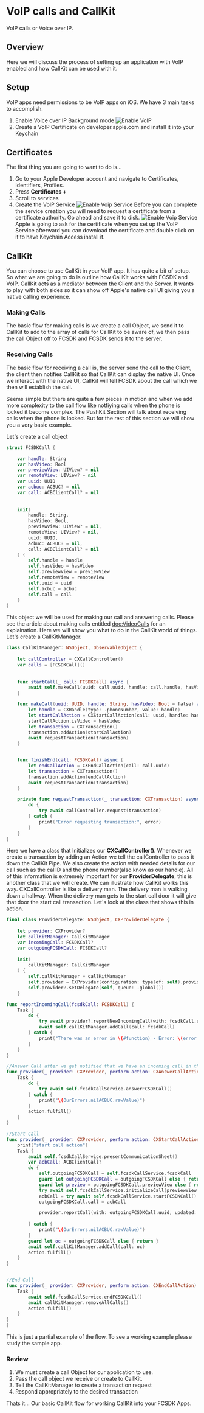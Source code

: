 # VoIP calls and CallKit

VoIP calls or Voice over IP.

## Overview

Here we will discuss the process of setting up an application with VoIP enabled and how CallKit can be used with it.

## Setup
VoIP apps need permissions to be VoIP apps on iOS. We have 3 main tasks to accomplish. 
1. Enable Voice over IP Background mode
![Enable VoIP](image_8.png)
2. Create a VoIP Certificate on developer.apple.com and install it into your Keychain

## Certificates
The first thing you are going to want to do is...
1. Go to your Apple Developer account and navigate to Certificates, Identifiers, Profiles.
2. Press **Certificates +**
3. Scroll to services
4. Create the VoIP Service
![Enable Voip Service](image_10.png)
Before you can complete the service creation you will need to request a certificate from a certificate authority. Go ahead and save it to disk.
![Enable Voip Service](image_11.png)
Apple is going to ask for the certificate when you set up the VoIP Service afterward you can download the certificate and double click on it to have Keychain Access install it.

## CallKit

You can choose to use CallKit in your VoIP app. It has quite a bit of setup. So what we are going to do is outline how CallKit works with FCSDK and VoIP. CallKit acts as a mediator between the Client and the Server. It wants to play with both sides so it can show off Apple's native call UI giving you a native calling experience.

### Making Calls
The basic flow for making calls is we create a call Object, we send it to CallKit to add to the array of calls for CallKit to be aware of, we then pass the call Object off to FCSDK and FCSDK sends it to the server.

### Receiving Calls
The basic flow for receiving a call is, the server send the call to the Client, the client then notifies CallKit so that CallKit can display the native UI. Once we interact with the native UI, CallKit will tell FCSDK about the call which we then will establish the call.

Seems simple but there are quite a few pieces in motion and when we add more complexity to the call flow like notfiying calls when the phone is locked it become complex. The PushKit Section will talk about receiving calls when the phone is locked. But for the rest of this section we will show you a very basic example.

Let's create a call object
```swift
struct FCSDKCall {

    var handle: String
    var hasVideo: Bool
    var previewView: UIView? = nil
    var remoteView: UIView? = nil
    var uuid: UUID
    var acbuc: ACBUC? = nil
    var call: ACBClientCall? = nil
    
    
    init(
        handle: String,
        hasVideo: Bool,
        previewView: UIView? = nil,
        remoteView: UIView? = nil,
        uuid: UUID,
        acbuc: ACBUC? = nil,
        call: ACBClientCall? = nil
    ) {
        self.handle = handle
        self.hasVideo = hasVideo
        self.previewView = previewView
        self.remoteView = remoteView
        self.uuid = uuid
        self.acbuc = acbuc
        self.call = call
    }
}
```
This object we will be used for making our call and answering calls. Please see the article about making calls entitled <doc:VideoCalls> for an explaination. Here we will show you what to do in the CallKit world of things. Let's create a CallKitManager.


```swift
class CallKitManager: NSObject, ObservableObject {
    
    let callController = CXCallController()
    var calls = [FCSDKCall]()
    
    
    func startCall(_ call: FCSDKCall) async {
        await self.makeCall(uuid: call.uuid, handle: call.handle, hasVideo: call.hasVideo)
    }

    func makeCall(uuid: UUID, handle: String, hasVideo: Bool = false) async {
        let handle = CXHandle(type: .phoneNumber, value: handle)
        let startCallAction = CXStartCallAction(call: uuid, handle: handle)
        startCallAction.isVideo = hasVideo
        let transaction = CXTransaction()
        transaction.addAction(startCallAction)
        await requestTransaction(transaction)
    }


    func finishEnd(call: FCSDKCall) async {
        let endCallAction = CXEndCallAction(call: call.uuid)
        let transaction = CXTransaction()
        transaction.addAction(endCallAction)
        await requestTransaction(transaction)
    }

    private func requestTransaction(_ transaction: CXTransaction) async {
        do {
            try await callController.request(transaction)
        } catch {
            print("Error requesting transaction:", error)
        }
    }
}

```
Here we have a class that Initializes our **CXCallController()**. Whenever we create a transaction by adding an Action we tell the callController to pass it down the CallKit Pipe. We also create the action with needed details for our call such as the callID and the phone number(also know as our handle). All of this information is extremely important for our **ProviderDelegate**, this is another class that we will create. We can illustrate how CallKit works this way. CXCallController is like a delivery man. The delivery man is walking down a hallway. When the delivery man gets to the start call door it will give that door the start call transaction. Let's look at the class that shows this in action.

```swift
final class ProviderDelegate: NSObject, CXProviderDelegate {
    
    let provider: CXProvider?
    let callKitManager: CallKitManager
    var incomingCall: FCSDKCall?
    var outgoingFCSDKCall: FCSDKCall?
    
    init(
        callKitManager: CallKitManager
    ) {
        self.callKitManager = callKitManager
        self.provider = CXProvider(configuration: type(of: self).providerConfiguration)
        self.provider?.setDelegate(self, queue: .global())
    }

func reportIncomingCall(fcsdkCall: FCSDKCall) {
    Task {
        do {
            try await provider?.reportNewIncomingCall(with: fcsdkCall.uuid, update: update)
            await self.callKitManager.addCall(call: fcsdkCall)
        } catch {
            print("There was an error in \(#function) - Error: \(error.localizedDescription)")
        }
    }
}

//Answer Call after we get notified that we have an incoming call in the push controller
func provider(_ provider: CXProvider, perform action: CXAnswerCallAction) {
    Task {
        do {
            try await self.fcsdkCallService.answerFCSDKCall()
        } catch {
            print("\(OurErrors.nilACBUC.rawValue)")
        }
        action.fulfill()
    }
}

//Start Call
func provider(_ provider: CXProvider, perform action: CXStartCallAction) {
    print("start call action")
    Task {
        await self.fcsdkCallService.presentCommunicationSheet()
        var acbCall: ACBClientCall?
        do {
            self.outgoingFCSDKCall = self.fcsdkCallService.fcsdkCall
            guard let outgoingFCSDKCall = outgoingFCSDKCall else { return }
            guard let preview = outgoingFCSDKCall.previewView else { return }
            try await self.fcsdkCallService.initializeCall(previewView: preview)
            acbCall = try await self.fcsdkCallService.startFCSDKCall()
            outgoingFCSDKCall.call = acbCall

            provider.reportCall(with: outgoingFCSDKCall.uuid, updated: callUpdate)
            
        } catch {
            print("\(OurErrors.nilACBUC.rawValue)")
        }
        guard let oc = outgoingFCSDKCall else { return }
        await self.callKitManager.addCall(call: oc)
        action.fulfill()
    }
}


//End Call
func provider(_ provider: CXProvider, perform action: CXEndCallAction) {
    Task {
        await self.fcsdkCallService.endFCSDKCall()
        await callKitManager.removeAllCalls()
        action.fulfill()
    }
}
}

```

This is just a partial example of the flow. To see a working example please study the sample app.
### Review
1. We must create a call Object for our application to use.
2. Pass the call object we receive or create to CallKit.
3. Tell the CallKitManager to create a transaction request
4. Respond appropriately to the desired transaction

Thats it... Our basic CallKit flow for working CallKit into your FCSDK Apps.
